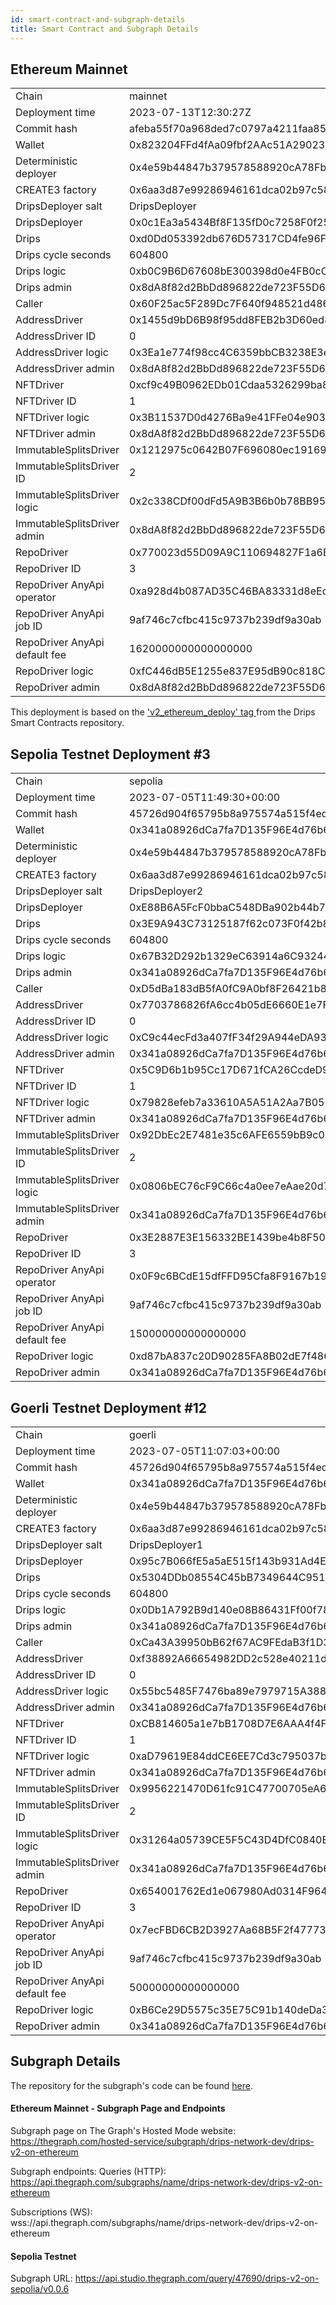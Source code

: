 ```yaml
---
id: smart-contract-and-subgraph-details
title: Smart Contract and Subgraph Details
---
```


## Ethereum Mainnet

<table>
<tr><td>Chain</td><td>mainnet</td></tr>
<tr><td>Deployment time</td><td>2023-07-13T12:30:27Z</td></tr>
<tr><td>Commit hash</td><td>afeba55f70a968ded7c0797a4211faa856e28fa0</td></tr>
<tr><td>Wallet</td><td>0x823204FFd4fAa09fbf2AAc51A290233e829991a1</td></tr>
<tr><td>Deterministic deployer</td><td>0x4e59b44847b379578588920cA78FbF26c0B4956C</td></tr>
<tr><td>CREATE3 factory</td><td>0x6aa3d87e99286946161dca02b97c5806fc5ed46f</td></tr>
<tr><td>DripsDeployer salt</td><td>DripsDeployer</td></tr>
<tr><td>DripsDeployer</td><td>0x0c1Ea3a5434Bf8F135fD0c7258F0f25219fDB27f</td></tr>
<tr><td>Drips</td><td>0xd0Dd053392db676D57317CD4fe96Fc2cCf42D0b4</td></tr>
<tr><td>Drips cycle seconds</td><td>604800</td></tr>
<tr><td>Drips logic</td><td>0xb0C9B6D67608bE300398d0e4FB0cCa3891E1B33F</td></tr>
<tr><td>Drips admin</td><td>0x8dA8f82d2BbDd896822de723F55D6EdF416130ba</td></tr>
<tr><td>Caller</td><td>0x60F25ac5F289Dc7F640f948521d486C964A248e5</td></tr>
<tr><td>AddressDriver</td><td>0x1455d9bD6B98f95dd8FEB2b3D60ed825fcef0610</td></tr>
<tr><td>AddressDriver ID</td><td>0</td></tr>
<tr><td>AddressDriver logic</td><td>0x3Ea1e774f98cc4C6359bbCB3238E3e60365Fa5c9</td></tr>
<tr><td>AddressDriver admin</td><td>0x8dA8f82d2BbDd896822de723F55D6EdF416130ba</td></tr>
<tr><td>NFTDriver</td><td>0xcf9c49B0962EDb01Cdaa5326299ba85D72405258</td></tr>
<tr><td>NFTDriver ID</td><td>1</td></tr>
<tr><td>NFTDriver logic</td><td>0x3B11537D0d4276Ba9e41FFe04e9034280bd7af50</td></tr>
<tr><td>NFTDriver admin</td><td>0x8dA8f82d2BbDd896822de723F55D6EdF416130ba</td></tr>
<tr><td>ImmutableSplitsDriver</td><td>0x1212975c0642B07F696080ec1916998441c2b774</td></tr>
<tr><td>ImmutableSplitsDriver ID</td><td>2</td></tr>
<tr><td>ImmutableSplitsDriver logic</td><td>0x2c338CDf00dFd5A9B3B6b0b78BB95352079AAF71</td></tr>
<tr><td>ImmutableSplitsDriver admin</td><td>0x8dA8f82d2BbDd896822de723F55D6EdF416130ba</td></tr>
<tr><td>RepoDriver</td><td>0x770023d55D09A9C110694827F1a6B32D5c2b373E</td></tr>
<tr><td>RepoDriver ID</td><td>3</td></tr>
<tr><td>RepoDriver AnyApi operator</td><td>0xa928d4b087AD35C46BA83331d8eEddb83152319b</td></tr>
<tr><td>RepoDriver AnyApi job ID</td><td>9af746c7cfbc415c9737b239df9a30ab</td></tr>
<tr><td>RepoDriver AnyApi default fee</td><td>1620000000000000000</td></tr>
<tr><td>RepoDriver logic</td><td>0xfC446dB5E1255e837E95dB90c818C6fEb8e93ab0</td></tr>
<tr><td>RepoDriver admin</td><td>0x8dA8f82d2BbDd896822de723F55D6EdF416130ba</td></tr>
</table>

This deployment is based on the <a href="https://github.com/radicle-dev/drips-contracts/releases/tag/v2_ethereum_deploy" target="_blank">'v2_ethereum_deploy' tag </a>from the Drips Smart Contracts repository.

## Sepolia Testnet Deployment #3

<table>
<tr><td>Chain</td><td>sepolia</td></tr>
<tr><td>Deployment time</td><td>2023-07-05T11:49:30+00:00</td></tr>
<tr><td>Commit hash</td><td>45726d904f65795b8a975574a515f4ed6b25765a</td></tr>
<tr><td>Wallet</td><td>0x341a08926dCa7fa7D135F96E4d76b696e5f6d38d</td></tr>
<tr><td>Deterministic deployer</td><td>0x4e59b44847b379578588920cA78FbF26c0B4956C</td></tr>
<tr><td>CREATE3 factory</td><td>0x6aa3d87e99286946161dca02b97c5806fc5ed46f</td></tr>
<tr><td>DripsDeployer salt</td><td>DripsDeployer2</td></tr>
<tr><td>DripsDeployer</td><td>0xE88B6A5FcF0bbaC548DBa902b44b758ac233cCBf</td></tr>
<tr><td>Drips</td><td>0x3E9A943C73125187f62c073F0f42b8E17Cce37AF</td></tr>
<tr><td>Drips cycle seconds</td><td>604800</td></tr>
<tr><td>Drips logic</td><td>0x67B32D292b1329eC63914a6C93244A0Eb74A3bDD</td></tr>
<tr><td>Drips admin</td><td>0x341a08926dCa7fa7D135F96E4d76b696e5f6d38d</td></tr>
<tr><td>Caller</td><td>0xD5dBa183dB5fA0fC9A0bf8F26421b8d5E9407f85</td></tr>
<tr><td>AddressDriver</td><td>0x7703786826fA6cc4b05dE6660E1e7F0C45a29511</td></tr>
<tr><td>AddressDriver ID</td><td>0</td></tr>
<tr><td>AddressDriver logic</td><td>0xC9c44ecFd3a407fF34f29A944eDA930B4e6FdEBD</td></tr>
<tr><td>AddressDriver admin</td><td>0x341a08926dCa7fa7D135F96E4d76b696e5f6d38d</td></tr>
<tr><td>NFTDriver</td><td>0x5C9D6b1b95Cc17D671fCA26CcdeD99f861631039</td></tr>
<tr><td>NFTDriver ID</td><td>1</td></tr>
<tr><td>NFTDriver logic</td><td>0x79828efeb7a33610A5A51A2Aa7B052FF8510E3FB</td></tr>
<tr><td>NFTDriver admin</td><td>0x341a08926dCa7fa7D135F96E4d76b696e5f6d38d</td></tr>
<tr><td>ImmutableSplitsDriver</td><td>0x92DbEc2E7481e35c6AFE6559bB9c07f985Efd530</td></tr>
<tr><td>ImmutableSplitsDriver ID</td><td>2</td></tr>
<tr><td>ImmutableSplitsDriver logic</td><td>0x0806bEC76cF9C66c4a0ee7eAae20d7198Fb64255</td></tr>
<tr><td>ImmutableSplitsDriver admin</td><td>0x341a08926dCa7fa7D135F96E4d76b696e5f6d38d</td></tr>
<tr><td>RepoDriver</td><td>0x3E2887E3E156332BE1439be4b8F50FbB1C607CaC</td></tr>
<tr><td>RepoDriver ID</td><td>3</td></tr>
<tr><td>RepoDriver AnyApi operator</td><td>0x0F9c6BCdE15dfFFD95Cfa8F9167b19B433af1abE</td></tr>
<tr><td>RepoDriver AnyApi job ID</td><td>9af746c7cfbc415c9737b239df9a30ab</td></tr>
<tr><td>RepoDriver AnyApi default fee</td><td>150000000000000000</td></tr>
<tr><td>RepoDriver logic</td><td>0xd87bA837c20D90285FA8B02dE7f486C82DdCDe58</td></tr>
<tr><td>RepoDriver admin</td><td>0x341a08926dCa7fa7D135F96E4d76b696e5f6d38d</td></tr>
</table>

## Goerli Testnet Deployment #12

<table>
<tr><td>Chain</td><td>goerli</td></tr>
<tr><td>Deployment time</td><td>2023-07-05T11:07:03+00:00</td></tr>
<tr><td>Commit hash</td><td>45726d904f65795b8a975574a515f4ed6b25765a</td></tr>
<tr><td>Wallet</td><td>0x341a08926dCa7fa7D135F96E4d76b696e5f6d38d</td></tr>
<tr><td>Deterministic deployer</td><td>0x4e59b44847b379578588920cA78FbF26c0B4956C</td></tr>
<tr><td>CREATE3 factory</td><td>0x6aa3d87e99286946161dca02b97c5806fc5ed46f</td></tr>
<tr><td>DripsDeployer salt</td><td>DripsDeployer1</td></tr>
<tr><td>DripsDeployer</td><td>0x95c7B066fE5a5aE515f143b931Ad4E0BFbBb7A9D</td></tr>
<tr><td>Drips</td><td>0x5304DDb08554C45bB7349644C951274cFf7Fd10A</td></tr>
<tr><td>Drips cycle seconds</td><td>604800</td></tr>
<tr><td>Drips logic</td><td>0x0Db1A792B9d140e08B86431Ff00f785A378C01B1</td></tr>
<tr><td>Drips admin</td><td>0x341a08926dCa7fa7D135F96E4d76b696e5f6d38d</td></tr>
<tr><td>Caller</td><td>0xCa43A39950bB62f67AC9FEdaB3f1D33b7071d797</td></tr>
<tr><td>AddressDriver</td><td>0xf38892A66654982DD2c528e40211d354CEfB7c5A</td></tr>
<tr><td>AddressDriver ID</td><td>0</td></tr>
<tr><td>AddressDriver logic</td><td>0x55bc5485F7476ba89e7979715A3888C8BB1f0362</td></tr>
<tr><td>AddressDriver admin</td><td>0x341a08926dCa7fa7D135F96E4d76b696e5f6d38d</td></tr>
<tr><td>NFTDriver</td><td>0xCB814605a1e7bB1708D7E6AAA4f4Fd917baAa49f</td></tr>
<tr><td>NFTDriver ID</td><td>1</td></tr>
<tr><td>NFTDriver logic</td><td>0xaD79619E84ddCE6EE7Cd3c795037b50c7105F589</td></tr>
<tr><td>NFTDriver admin</td><td>0x341a08926dCa7fa7D135F96E4d76b696e5f6d38d</td></tr>
<tr><td>ImmutableSplitsDriver</td><td>0x9956221470D61fc91C47700705eA6df2d7Eb776b</td></tr>
<tr><td>ImmutableSplitsDriver ID</td><td>2</td></tr>
<tr><td>ImmutableSplitsDriver logic</td><td>0x31264a05739CE5F5C43D4DfC0840EC6743324cf9</td></tr>
<tr><td>ImmutableSplitsDriver admin</td><td>0x341a08926dCa7fa7D135F96E4d76b696e5f6d38d</td></tr>
<tr><td>RepoDriver</td><td>0x654001762Ed1e067980Ad0314F9647F2691BcD97</td></tr>
<tr><td>RepoDriver ID</td><td>3</td></tr>
<tr><td>RepoDriver AnyApi operator</td><td>0x7ecFBD6CB2D3927Aa68B5F2f477737172F11190a</td></tr>
<tr><td>RepoDriver AnyApi job ID</td><td>9af746c7cfbc415c9737b239df9a30ab</td></tr>
<tr><td>RepoDriver AnyApi default fee</td><td>50000000000000000</td></tr>
<tr><td>RepoDriver logic</td><td>0xB6Ce29D5575c35E75C91b140deDa3C354199036c</td></tr>
<tr><td>RepoDriver admin</td><td>0x341a08926dCa7fa7D135F96E4d76b696e5f6d38d</td></tr>
</table>

## Subgraph Details

The repository for the subgraph's code can be found 
<a href="https://github.com/radicle-dev/drips-subgraph/tree/v2" target="_blank">here</a>.

#### Ethereum Mainnet - Subgraph Page and Endpoints

Subgraph page on The Graph's Hosted Mode website:
<br><a href="https://thegraph.com/hosted-service/subgraph/drips-network-dev/drips-v2-on-ethereum" target="_blank">https://thegraph.com/hosted-service/subgraph/drips-network-dev/drips-v2-on-ethereum</a>

Subgraph endpoints:
Queries (HTTP):
<br>https://api.thegraph.com/subgraphs/name/drips-network-dev/drips-v2-on-ethereum

Subscriptions (WS):
<br>wss://api.thegraph.com/subgraphs/name/drips-network-dev/drips-v2-on-ethereum

#### Sepolia Testnet

Subgraph URL:
https://api.studio.thegraph.com/query/47690/drips-v2-on-sepolia/v0.0.6


